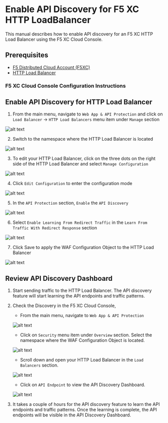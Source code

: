 # Enable API Discovery for F5 XC HTTP LoadBalancer

This manual describes how to enable API discovery for an F5 XC HTTP Load Balancer using the F5 XC Cloud Console.

## Prerequisites

* [F5 Distributed Cloud Account (F5XC)](https://console.ves.volterra.io/signup/usage_plan)
* [HTTP Load Balancer](https://docs.cloud.f5.com/docs/how-to/app-networking/http-load-balancer)

### F5 XC Cloud Console Configuration Instructions

## Enable API Discovery for HTTP Load Balancer

1. From the main menu, navigate to `Web App & API Protection` and click on `Load Balancer` -> `HTTP Load Balancers` menu item under `Manage` section

![alt text](assets/lb-navigate.png)

2. Switch to the namespace where the HTTP Load Balancer is located

![alt text](assets/switch-namespace.png)

3. To edit your HTTP Load Balancer, click on the three dots on the right side of the HTTP Load Balancer and select `Manage Configuration`

![alt text](assets/lb-manageconfig.png)

4. Click `Edit Configuration` to enter the configuration mode

![alt text](assets/edit-config.png)

5. In the `API Protection` section, `Enable` the `API Discovery`

![alt text](assets/enable-api.png)

6. Select `Enable Learning From Redirect Traffic` in the `Learn From Traffic With Redirect Response` section

![alt text](assets/enable-learning.png)

7. Click Save to apply the WAF Configuration Object to the HTTP Load Balancer

![alt text](assets/lb-save-exit.png) 

## Review API Discovery Dashboard

1. Start sending traffic to the HTTP Load Balancer. The API discovery feature will start learning the API endpoints and traffic patterns.
2. Check the Discovery in the F5 XC Cloud Console, 
   - From the main menu, navigate to `Web App & API Protection`

   ![alt text](assets/waap-navigate.png)

   - Click on `Security` menu item under `Overview` section. Select the namespace where the WAF Configuration Object is located.

   ![alt text](assets/navigate-security.png)

   - Scroll down and open your HTTP Load Balancer in the `Load Balancers` section.

   ![alt text](assets/test-navigate.png)

   - Click on `API Endpoint` to view the API Discovery Dashboard.

   ![alt text](assets/test-discovery.png)
   
2. It takes a couple of hours for the API discovery feature to learn the API endpoints and traffic patterns. Once the learning is complete, the API endpoints will be visible in the API Discovery Dashboard.
